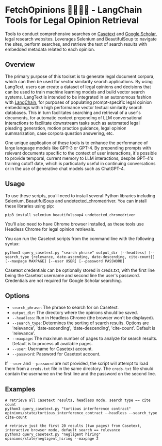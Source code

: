 # FetchOpinions 🎉🇺🇸🥳 - LangChain Tools for Legal Opinion Retrieval 

Tools to conduct comprehensive searches on [Casetext](https://casetext.com/) and [Google Scholar](https://scholar.google.com), legal research websites. Leverages Selenium and BeautifulSoup to navigate the sites, perform searches, and retrieve the text of search results with embedded metadata related to each opinion.

## Overview

The primary purpose of this toolset is to generate legal document corpora, which can then be used for vector similarity search applications. By using LangText, users can create a dataset of legal opinions and decisions that can be used to train machine learning models and build vector search systems. LangText is intended to be integrated in an autonomous fashion with [LangChain](https://github.com/hwchase17/langchain), for purposes of populating prompt-specific legal opinion embeddings within high performance vector textual similarity search databases. This in turn facilitates searching and retrieval of a user's documents, for automatic context prepending of LLM conversational interactions to facilitate downstream tasks such as automated legal pleading generation, motion practice guidance, legal opinion summarization, case corpora question answering, etc.

One unique application of these tools is to enhance the performance of large language models like GPT-3 or GPT-4. By prepending prompts with relevant documents specific to the context of user interactions, it's possible to provide temporal, current memory to LLM interactions, despite GPT-4's training cutoff date, which is particularly useful in continuing conversations or in the use of generative chat models such as ChatGPT-4.

## Usage

To use these scripts, you'll need to install several Python libraries including Selenium, BeautifulSoup and undetected_chromedriver. You can install these libraries using pip:

```pip3 install selenium beautifulsoup4 undetected_chromedriver```

You'll also need to have Chrome browser installed, as these tools use Headless Chrome for legal opinion retrievals.

You can run the Casetext scripts from the command line with the following syntax:

```python3 query_casetext.py "search phrase" output_dir [--headless] [--search_type {relevance, date-ascending, date-descending, cite-count}] [--maxpage MAXPAGE] [--user USER] [--password PASSWORD]```

Casetext credentials can be optionally stored in creds.txt, with the first line being the Casetext username and second line the user's password. Credentials are not required for Google Scholar searching.

## Options

- `search_phrase`: The phrase to search for on Casetext.
- `output_dir`: The directory where the opinions should be saved.
- `--headless`: Run in Headless Chrome (the browser won't be displayed).
- `--search_type`: Determines the sorting of search results. Options are 'relevance', 'date-ascending', 'date-descending', 'cite-count'. Default is 'relevance'.
- `--maxpage`: The maximum number of pages to analyze for search results. Default is to process all available pages.
- `--user`: Username for Casetext account.
- `--password`: Password for Casetext account.

If `--user` and `--password` are not provided, the script will attempt to load them from a `creds.txt` file in the same directory. The `creds.txt` file should contain the username on the first line and the password on the second line.

## Examples
```
# retrieve all Casetext results, headless mode, search type == cite count
python3 query_casetext.py "tortious interference contract" opinions/state/tortious_interference_contract --headless --search_type cite-count

# retrieve just the first 20 results (two pages) from Casetext, interactive browser mode, default search == relevance
python3 query_casetext.py "negligent hiring" opinions/state/negligent_hiring --maxpage 2
```
